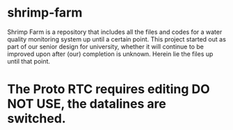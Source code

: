 # shrimp-farm
Shrimp Farm is a repository that includes all the files and codes for a water quality monitoring system up until a certain point. This project started out as part of our senior design for university, whether it will continue to be improved upon after (our) completion is unknown. Herein lie the files up until that point. 

# The Proto RTC requires editing DO NOT USE, the datalines are switched. 

